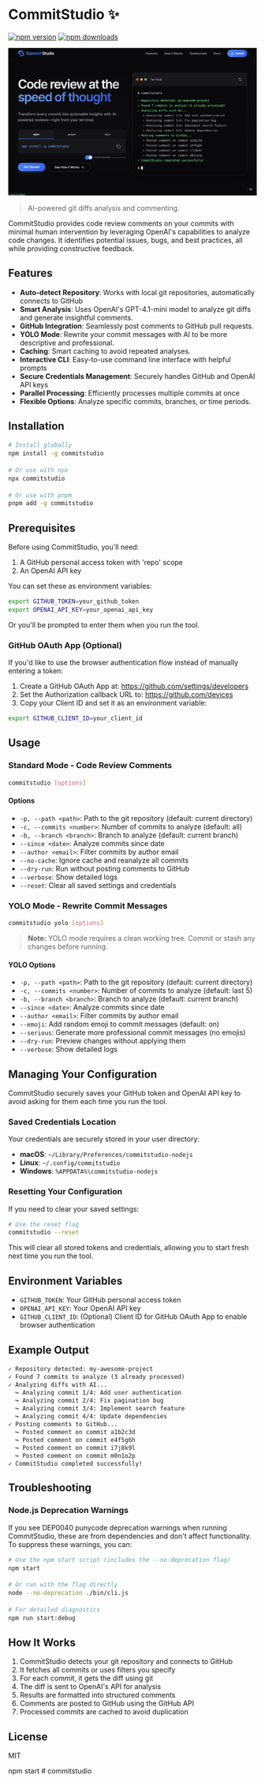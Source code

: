 # CommitStudio ✨

[![npm version](https://img.shields.io/npm/v/commitstudio.svg?style=flat-square)](https://www.npmjs.com/package/commitstudio)
[![npm downloads](https://img.shields.io/npm/dm/commitstudio.svg?style=flat-square)](https://www.npmjs.com/package/commitstudio)

![CommitStudio Hero](./assets/hero.png)

> AI-powered git diffs analysis and commenting.

CommitStudio provides code review comments on your commits with minimal human intervention by leveraging OpenAI's capabilities to analyze code changes. It identifies potential issues, bugs, and best practices, all while providing constructive feedback.

## Features

- **Auto-detect Repository**: Works with local git repositories, automatically connects to GitHub
- **Smart Analysis**: Uses OpenAI's GPT-4.1-mini model to analyze git diffs and generate insightful comments.
- **GitHub Integration**: Seamlessly post comments to GitHub pull requests.
- **YOLO Mode**: Rewrite your commit messages with AI to be more descriptive and professional.
- **Caching**: Smart caching to avoid repeated analyses.
- **Interactive CLI**: Easy-to-use command line interface with helpful prompts
- **Secure Credentials Management**: Securely handles GitHub and OpenAI API keys
- **Parallel Processing**: Efficiently processes multiple commits at once
- **Flexible Options**: Analyze specific commits, branches, or time periods.

## Installation

```bash
# Install globally
npm install -g commitstudio

# Or use with npx
npx commitstudio

# Or use with pnpm
pnpm add -g commitstudio
```

## Prerequisites

Before using CommitStudio, you'll need:

1. A GitHub personal access token with 'repo' scope
2. An OpenAI API key

You can set these as environment variables:

```bash
export GITHUB_TOKEN=your_github_token
export OPENAI_API_KEY=your_openai_api_key
```

Or you'll be prompted to enter them when you run the tool.

### GitHub OAuth App (Optional)

If you'd like to use the browser authentication flow instead of manually entering a token:

1. Create a GitHub OAuth App at: https://github.com/settings/developers
2. Set the Authorization callback URL to: https://github.com/devices
3. Copy your Client ID and set it as an environment variable:

```bash
export GITHUB_CLIENT_ID=your_client_id
```

## Usage

### Standard Mode - Code Review Comments

```bash
commitstudio [options]
```

#### Options

- `-p, --path <path>`: Path to the git repository (default: current directory)
- `-c, --commits <number>`: Number of commits to analyze (default: all)
- `-b, --branch <branch>`: Branch to analyze (default: current branch)
- `--since <date>`: Analyze commits since date
- `--author <email>`: Filter commits by author email
- `--no-cache`: Ignore cache and reanalyze all commits
- `--dry-run`: Run without posting comments to GitHub
- `--verbose`: Show detailed logs
- `--reset`: Clear all saved settings and credentials

### YOLO Mode - Rewrite Commit Messages

```bash
commitstudio yolo [options]
```

> **Note:** YOLO mode requires a clean working tree. Commit or stash any changes before running.

#### YOLO Options

- `-p, --path <path>`: Path to the git repository (default: current directory)
- `-c, --commits <number>`: Number of commits to analyze (default: last 5)
- `-b, --branch <branch>`: Branch to analyze (default: current branch)
- `--since <date>`: Analyze commits since date
- `--author <email>`: Filter commits by author email
- `--emoji`: Add random emoji to commit messages (default: on)
- `--serious`: Generate more professional commit messages (no emojis)
- `--dry-run`: Preview changes without applying them
- `--verbose`: Show detailed logs

## Managing Your Configuration

CommitStudio securely saves your GitHub token and OpenAI API key to avoid asking for them each time you run the tool. 

### Saved Credentials Location

Your credentials are securely stored in your user directory:
- **macOS**: `~/Library/Preferences/commitstudio-nodejs`
- **Linux**: `~/.config/commitstudio`
- **Windows**: `%APPDATA%\commitstudio-nodejs`

### Resetting Your Configuration

If you need to clear your saved settings:

```bash
# Use the reset flag
commitstudio --reset
```

This will clear all stored tokens and credentials, allowing you to start fresh next time you run the tool.

## Environment Variables

- `GITHUB_TOKEN`: Your GitHub personal access token
- `OPENAI_API_KEY`: Your OpenAI API key
- `GITHUB_CLIENT_ID`: (Optional) Client ID for GitHub OAuth App to enable browser authentication

## Example Output

```
✓ Repository detected: my-awesome-project
✓ Found 7 commits to analyze (3 already processed)
✓ Analyzing diffs with AI...
  ↪ Analyzing commit 1/4: Add user authentication
  ↪ Analyzing commit 2/4: Fix pagination bug
  ↪ Analyzing commit 3/4: Implement search feature
  ↪ Analyzing commit 4/4: Update dependencies
✓ Posting comments to GitHub...
  ↪ Posted comment on commit a1b2c3d
  ↪ Posted comment on commit e4f5g6h
  ↪ Posted comment on commit i7j8k9l
  ↪ Posted comment on commit m0n1o2p
✓ CommitStudio completed successfully!
```

## Troubleshooting

### Node.js Deprecation Warnings

If you see DEP0040 punycode deprecation warnings when running CommitStudio, these are from dependencies and don't affect functionality. To suppress these warnings, you can:

```bash
# Use the npm start script (includes the --no-deprecation flag)
npm start

# Or run with the flag directly
node --no-deprecation ./bin/cli.js

# For detailed diagnostics 
npm run start:debug
```

## How It Works

1. CommitStudio detects your git repository and connects to GitHub
2. It fetches all commits or uses filters you specify
3. For each commit, it gets the diff using git
4. The diff is sent to OpenAI's API for analysis
5. Results are formatted into structured comments
6. Comments are posted to GitHub using the GitHub API
7. Processed commits are cached to avoid duplication

## License

MIT

npm start # commitstudio
